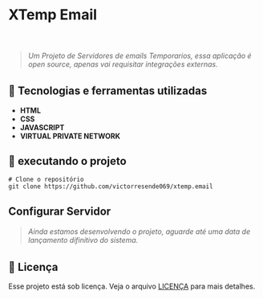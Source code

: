 # XTemp Email

![]() 
![]()

> ###### Um Projeto de Servidores de emails Temporarios, essa aplicação é open source, apenas vai requisitar integrações externas.

## 🔧 Tecnologias e ferramentas utilizadas
- **HTML**
- **CSS**
- **JAVASCRIPT**
- **VIRTUAL PRIVATE NETWORK**

## 🚀 executando o projeto

    # Clone o repositório 
	git clone https://github.com/victorresende069/xtemp.email
## Configurar Servidor 
> ###### Ainda estamos desenvolvendo o projeto, aguarde até uma data de lançamento difinitivo do sistema.

## 📝 Licença
Esse projeto está sob licença. Veja o arquivo [LICENÇA](https://github.com/victorresende069/xtemp.email/LICENSE.md "LICENÇA") para mais detalhes.

